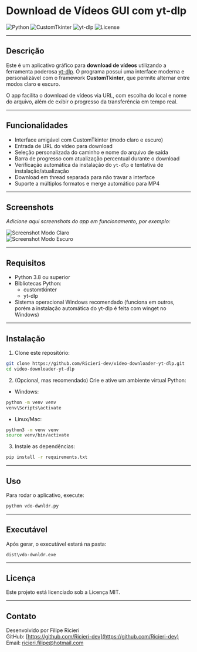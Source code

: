 # Download de Vídeos GUI com yt-dlp

![Python](https://img.shields.io/badge/Python-3.8%2B-blue)
![CustomTkinter](https://img.shields.io/badge/CustomTkinter-4.6.3-brightgreen)
![yt-dlp](https://img.shields.io/badge/yt--dlp-latest-yellowgreen)
![License](https://img.shields.io/badge/license-MIT-blueviolet)

---

## Descrição

Este é um aplicativo gráfico para **download de vídeos** utilizando a ferramenta poderosa [yt-dlp](https://github.com/yt-dlp/yt-dlp). O programa possui uma interface moderna e personalizável com o framework **CustomTkinter**, que permite alternar entre modos claro e escuro.

O app facilita o download de vídeos via URL, com escolha do local e nome do arquivo, além de exibir o progresso da transferência em tempo real.

---

## Funcionalidades

- Interface amigável com CustomTkinter (modo claro e escuro)
- Entrada de URL do vídeo para download
- Seleção personalizada do caminho e nome do arquivo de saída
- Barra de progresso com atualização percentual durante o download
- Verificação automática da instalação do `yt-dlp` e tentativa de instalação/atualização
- Download em thread separada para não travar a interface
- Suporte a múltiplos formatos e merge automático para MP4

---

## Screenshots

*Adicione aqui screenshots do app em funcionamento, por exemplo:*

![Screenshot Modo Claro](link-para-screenshot-claro.png)  
![Screenshot Modo Escuro](link-para-screenshot-escuro.png)

---

## Requisitos

- Python 3.8 ou superior  
- Bibliotecas Python:
  - customtkinter
  - yt-dlp  
- Sistema operacional Windows recomendado (funciona em outros, porém a instalação automática do yt-dlp é feita com winget no Windows)

---

## Instalação

1. Clone este repositório:

```bash
git clone https://github.com/Ricieri-dev/video-downloader-yt-dlp.git
cd video-downloader-yt-dlp
```

2. (Opcional, mas recomendado) Crie e ative um ambiente virtual Python:

- Windows:

```bash
python -m venv venv
venv\Scripts\activate
```

- Linux/Mac:

```bash
python3 -m venv venv
source venv/bin/activate
```

3. Instale as dependências:

```bash
pip install -r requirements.txt
```

---

## Uso

Para rodar o aplicativo, execute:

```bash
python vdo-dwnldr.py
```

---

## Executável

Após gerar, o executável estará na pasta:

```
dist\vdo-dwnldr.exe
```

---

## Licença

Este projeto está licenciado sob a Licença MIT.

---

## Contato

Desenvolvido por Filipe Ricieri  
GitHub: [https://github.com/Ricieri-dev](https://github.com/Ricieri-dev)  
Email: ricieri.filipe@hotmail.com
